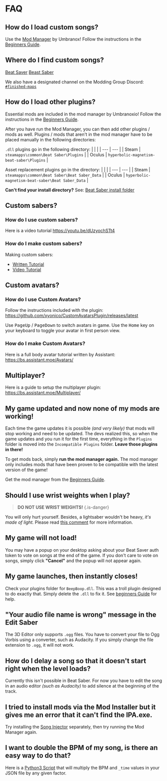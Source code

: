 <!-- TITLE: FAQ -->
<!-- SUBTITLE: Frequently Asked Questions! -->
# FAQ
## How do I load custom songs?
Use the [Mod Manager](https://github.com/Umbranoxio/BeatSaberModInstaller/releases) by Umbranox! 
Follow the instructions in the [Beginners Guide](beginners-guide).

## Where do I find custom songs?
[Beat Saver](https://beatsaver.com/)
[Beast Saber](https://bsaber.com/)

We also have a designated channel on the Modding Group Discord: [`#finished-maps`](https://discordapp.com/channels/441805394323439646/442342190060929055/)

## How do I load other plugins?
Essential mods are included in the mod manager by Umbranoxio!
Follow the instructions in the [Beginners Guide](beginners-guide).

After you have run the Mod Manager, you can then add other plugins / mods as well.
Plugins / mods that aren't in the mod manager have to be placed manually in the following directories:


`.dll` plugins go in the following directory:
|  |  |
| --- | --- |
| Steam | `steamapps\common\Beat Saber\Plugins` |
| Oculus | `hyperbolic-magnetism-beat-saber\Plugins` |

Asset replacement plugins go in the directory:
|  |  |
| --- | --- |
| Steam | `steamapps\common\Beat Saber\Beat Saber_Data` |
| Oculus | `hyperbolic-magnetism-beat-saber\Beat Saber_Data` |

**Can't find your install directory?** See: [Beat Saber install folder](faq/install-folder)

## Custom sabers?
### How do I use custom sabers?
Here is a video tutorial https://youtu.be/dUzyochSTt4
<!-- (Add link to #beginners-guide section here) -->

### How do I make custom sabers?
Making custom sabers:
* [Written Tutorial](https://bs.assistant.moe/Sabers/)
* [Video Tutorial](https://www.youtube.com/watch?v=mhMeR9CEUjk)

## Custom avatars?
### How do I use Custom Avatars?
Follow the instructions included with the plugin:
https://github.com/xyonico/CustomAvatarsPlugin/releases/latest

Use <kbd>PageUp</kbd> / <kbd>PageDown</kbd> to switch avatars in game.
Use the <kbd>Home</kbd> key on your keyboard to toggle your avatar in first person view.

### How do I make Custom Avatars?
Here is a full body avatar tutorial written by Assistant: https://bs.assistant.moe/Avatars/

## Multiplayer?
Here is a guide to setup the multiplayer plugin: https://bs.assistant.moe/Multiplayer/

## My game updated and now none of my mods are working!
Each time the game updates it is possible *(and very likely)* that mods will stop working and need to be updated.
The devs realized this, so when the game updates and you run it for the first time, everything in the `Plugins` folder is moved into the `Incompatible Plugins` folder. **Leave those plugins in there!**

To get mods back, simply **run the mod manager again.**
The mod manager only includes mods that have been proven to be compatible with the latest version of the game!

Get the mod manager from the [Beginners Guide](beginners-guide).

## Should I use wrist weights when I play?
> **DO NOT USE WRIST WEIGHTS!**
{.is-danger}

You will only hurt yourself. Besides, a lightsaber wouldn't be heavy, *it's made of light.*
Please read [this comment](https://www.reddit.com/r/Vive/comments/8g9jgs/beat_saber_has_now_released/dya1yl7/) for more information.

## My game will not load!
You may have a popup on your desktop asking about your Beat Saver auth token to vote on songs at the end of the game.
If you don't care to vote on songs, simply click **"Cancel"** and the popup will not appear again.

## My game launches, then instantly closes!
Check your plugins folder for `BeepBoop.dll`. This was a troll plugin designed to do exactly that.
Simply delete the `.dll` to fix it.
See [beginners Guide](beginners-guide) for help.

## "Your audio file name is wrong" message in the Edit Saber
The 3D Editor only supports `.ogg` files. You have to convert your file to Ogg Vorbis using a converter, such as Audacity.
If you simply change the file extension to `.ogg`, it will not work.

## How do I delay a song so that it doesn't start right when the level loads?
Currently this isn't possible in Beat Saber. For now you have to edit the song in an audio editor *(such as Audacity)* to add silence at the beginning of the track.

## I tried to install mods via the Mod Installer but it gives me an error that it can't find the IPA.exe.
Try installing the [Song Injector](https://github.com/xyonico/BeatSaberSongInjector/releases) separately, then try running the Mod Manager again.

## I want to double the BPM of my song, is there an easy way to do that?
Here is a [Python3 Script](https://cdn.discordapp.com/attachments/442372806705938434/447910905972523008/beat-saber-time-multiplier.zip) that will multiply the BPM and `_time` values in your JSON file by any given factor.